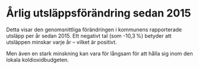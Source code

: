 # Årlig utsläppsförändring sedan 2015

Detta visar den genomsnittliga förändringen i kommunens rapporterade utsläpp per år sedan 2015. Ett negativt tal (som -10,3 %) betyder att utsläppen minskar varje år – vilket är positivt.

Men även en stark minskning kan vara för långsam för att hålla sig inom den lokala koldioxidbudgeten.
